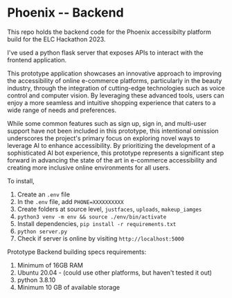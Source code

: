# Phoenix -- Backend

This repo holds the backend code for the Phoenix accessibilty platform build for the ELC Hackathon 2023.

I've used a python flask server that exposes APIs to interact with the frontend application.

This prototype application showcases an innovative approach to improving the accessibility of online e-commerce platforms, particularly in the beauty industry, through the integration of cutting-edge technologies such as voice control and computer vision. By leveraging these advanced tools, users can enjoy a more seamless and intuitive shopping experience that caters to a wide range of needs and preferences.

While some common features such as sign up, sign in, and multi-user support have not been included in this prototype, this intentional omission underscores the project's primary focus on exploring novel ways to leverage AI to enhance accessibility. By prioritizing the development of a sophisticated AI bot experience, this prototype represents a significant step forward in advancing the state of the art in e-commerce accessibility and creating more inclusive online environments for all users.

To install,

1. Create an `.env` file
2. In the `.env` file, add `PHONE=XXXXXXXXXX`
3. Create folders at source level, `justfaces`, `uploads`, `makeup_iamges` 
3. `python3 venv -m env && source ./env/bin/activate `
4. Install dependencies,  `pip install -r requirements.txt`
5. `python server.py`
6. Check if server is online by visiting `http://localhost:5000`


Prototype Backend building specs requirements:
1. Minimum of 16GB RAM
2. Ubuntu 20.04 - (could use other platforms, but haven't tested it out)
3. python 3.8.10
4. Minimum 10 GB of available storage
